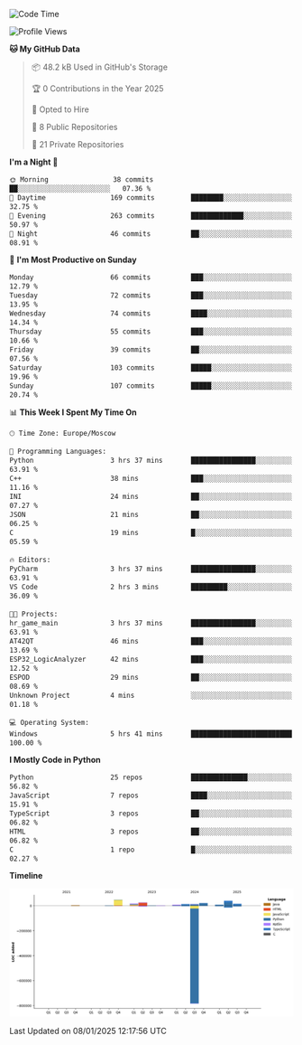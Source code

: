 <!--START_SECTION:waka-->
![Code Time](http://img.shields.io/badge/Code%20Time-582%20hrs%209%20mins-blue)

![Profile Views](http://img.shields.io/badge/Profile%20Views-3-blue)

**🐱 My GitHub Data** 

> 📦 48.2 kB Used in GitHub's Storage 
 > 
> 🏆 0 Contributions in the Year 2025
 > 
> 💼 Opted to Hire
 > 
> 📜 8 Public Repositories 
 > 
> 🔑 21 Private Repositories 
 > 
**I'm a Night 🦉** 

```text
🌞 Morning                38 commits          ██░░░░░░░░░░░░░░░░░░░░░░░   07.36 % 
🌆 Daytime                169 commits         ████████░░░░░░░░░░░░░░░░░   32.75 % 
🌃 Evening                263 commits         █████████████░░░░░░░░░░░░   50.97 % 
🌙 Night                  46 commits          ██░░░░░░░░░░░░░░░░░░░░░░░   08.91 % 
```
📅 **I'm Most Productive on Sunday** 

```text
Monday                   66 commits          ███░░░░░░░░░░░░░░░░░░░░░░   12.79 % 
Tuesday                  72 commits          ███░░░░░░░░░░░░░░░░░░░░░░   13.95 % 
Wednesday                74 commits          ████░░░░░░░░░░░░░░░░░░░░░   14.34 % 
Thursday                 55 commits          ███░░░░░░░░░░░░░░░░░░░░░░   10.66 % 
Friday                   39 commits          ██░░░░░░░░░░░░░░░░░░░░░░░   07.56 % 
Saturday                 103 commits         █████░░░░░░░░░░░░░░░░░░░░   19.96 % 
Sunday                   107 commits         █████░░░░░░░░░░░░░░░░░░░░   20.74 % 
```


📊 **This Week I Spent My Time On** 

```text
🕑︎ Time Zone: Europe/Moscow

💬 Programming Languages: 
Python                   3 hrs 37 mins       ████████████████░░░░░░░░░   63.91 % 
C++                      38 mins             ███░░░░░░░░░░░░░░░░░░░░░░   11.16 % 
INI                      24 mins             ██░░░░░░░░░░░░░░░░░░░░░░░   07.27 % 
JSON                     21 mins             ██░░░░░░░░░░░░░░░░░░░░░░░   06.25 % 
C                        19 mins             █░░░░░░░░░░░░░░░░░░░░░░░░   05.59 % 

🔥 Editors: 
PyCharm                  3 hrs 37 mins       ████████████████░░░░░░░░░   63.91 % 
VS Code                  2 hrs 3 mins        █████████░░░░░░░░░░░░░░░░   36.09 % 

🐱‍💻 Projects: 
hr_game_main             3 hrs 37 mins       ████████████████░░░░░░░░░   63.91 % 
AT42QT                   46 mins             ███░░░░░░░░░░░░░░░░░░░░░░   13.69 % 
ESP32_LogicAnalyzer      42 mins             ███░░░░░░░░░░░░░░░░░░░░░░   12.52 % 
ESPOD                    29 mins             ██░░░░░░░░░░░░░░░░░░░░░░░   08.69 % 
Unknown Project          4 mins              ░░░░░░░░░░░░░░░░░░░░░░░░░   01.18 % 

💻 Operating System: 
Windows                  5 hrs 41 mins       █████████████████████████   100.00 % 
```

**I Mostly Code in Python** 

```text
Python                   25 repos            ██████████████░░░░░░░░░░░   56.82 % 
JavaScript               7 repos             ████░░░░░░░░░░░░░░░░░░░░░   15.91 % 
TypeScript               3 repos             ██░░░░░░░░░░░░░░░░░░░░░░░   06.82 % 
HTML                     3 repos             ██░░░░░░░░░░░░░░░░░░░░░░░   06.82 % 
C                        1 repo              █░░░░░░░░░░░░░░░░░░░░░░░░   02.27 % 
```



**Timeline**

![Lines of Code chart](https://raw.githubusercontent.com/adlemx/adlemx/main/assets/bar_graph.png)


 Last Updated on 08/01/2025 12:17:56 UTC
<!--END_SECTION:waka-->
